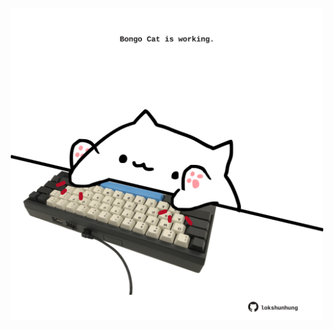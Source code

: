 <!-- built at 23/03/2021, 03:05:21 UTC -->
<p align="center">
  <img width="500" height="500" src="./ReadmeImage.svg">
</p>
